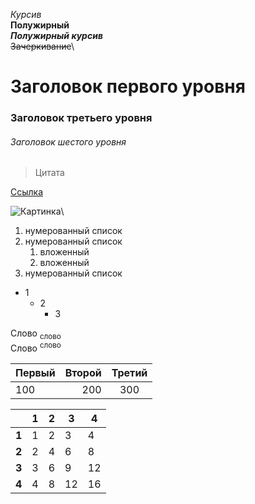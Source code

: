 *Курсив*\
**Полужирный**\
***Полужирный курсив***\
~~Зачеркивание~~\

# Заголовок первого уровня
### Заголовок третьего уровня
###### Заголовок шестого уровня

<blockquote>Цитата</blockquote>

[Ссылка](https://github.blog/2022-05-19-math-support-in-markdown/)

![Картинка]()\
1. нумерованный список
1. нумерованный список
   1. вложенный
   1. вложенный
1. нумерованный список

- 1
  + 2
    * 3

Слово <sub>слово</sub>  
Слово <sup>слово</sup>


|Первый         |Второй        |Третий        |
|:--------------|-------------:|:------------:|
|100            |200           |300           |

|                  | 1 | 2 | 3 | 4 |
|------------------|---|---|---|---|
|**1**             | 1 | 2 | 3 | 4 |
|**2**             | 2 | 4 | 6 | 8 |
|**3**             | 3 | 6 | 9 | 12 |
|**4**             | 4 | 8 | 12 | 16 |
